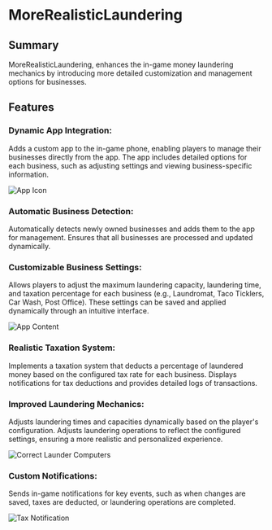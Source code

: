 # MoreRealisticLaundering

## Summary
MoreRealisticLaundering, enhances the in-game money laundering mechanics by introducing more detailed customization and management options for businesses.

## Features
### Dynamic App Integration:

Adds a custom app to the in-game phone, enabling players to manage their businesses directly from the app.
The app includes detailed options for each business, such as adjusting settings and viewing business-specific information.

![App Icon](https://github.com/user-attachments/assets/46d504fb-d764-4bb3-bf3a-a7760cb7376f)

### Automatic Business Detection:

Automatically detects newly owned businesses and adds them to the app for management.
Ensures that all businesses are processed and updated dynamically.

### Customizable Business Settings:
Allows players to adjust the maximum laundering capacity, laundering time, and taxation percentage for each business (e.g., Laundromat, Taco Ticklers, Car Wash, Post Office).
These settings can be saved and applied dynamically through an intuitive interface.

![App Content](https://github.com/user-attachments/assets/bb97d8d0-00c1-415c-b507-17e90bc75507)

### Realistic Taxation System:

Implements a taxation system that deducts a percentage of laundered money based on the configured tax rate for each business.
Displays notifications for tax deductions and provides detailed logs of transactions.

### Improved Laundering Mechanics:

Adjusts laundering times and capacities dynamically based on the player's configuration.
Adjusts laundering operations to reflect the configured settings, ensuring a more realistic and personalized experience.

![Correct Launder Computers](https://github.com/user-attachments/assets/415b77d6-353c-4215-b080-8b74ba7a50d2)

### Custom Notifications:

Sends in-game notifications for key events, such as when changes are saved, taxes are deducted, or laundering operations are completed.

![Tax Notification](https://github.com/user-attachments/assets/11ae48d4-dc88-482e-83e8-1ed492a0ec3a)
